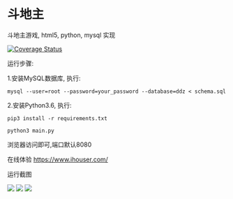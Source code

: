 # 斗地主
斗地主游戏, html5, python, mysql 实现

[![Coverage Status](https://coveralls.io/repos/github/mailgyc/doudizhu/badge.svg?branch=master)](https://coveralls.io/github/mailgyc/doudizhu?branch=master)

运行步骤:

1.安装MySQL数据库, 执行:

    mysql --user=root --password=your_password --database=ddz < schema.sql

2.安装Python3.6, 执行:

    pip3 install -r requirements.txt

    python3 main.py

浏览器访问即可,端口默认8080

在线体验 <https://www.ihouser.com/>

运行截图

![](https://raw.githubusercontent.com/mailgyc/doudizhu/master/screenshot/a.png)
![](https://raw.githubusercontent.com/mailgyc/doudizhu/master/screenshot/c.png)
![](https://raw.githubusercontent.com/mailgyc/doudizhu/master/screenshot/d.png)